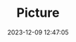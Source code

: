 ---
weight: 1
images:
- /images/edited/114.jpeg
title: Picture
date: 2023-12-09 12:47:05
tags: [luminarneo,work,ilce7m3,car,truck]
---